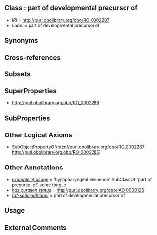 
## Class : part of developmental precursor of

 * *IRI* = http://purl.obolibrary.org/obo/RO_0002287
 * *Label* = part of developmental precursor of

## Synonyms


## Cross-references


## Subsets


## SuperProperties

 * <http://purl.obolibrary.org/obo/RO_0002286>

## SubProperties


## Other Logical Axioms

 * SubObjectPropertyOf(<http://purl.obolibrary.org/obo/RO_0002287> <http://purl.obolibrary.org/obo/RO_0002286>)

## Other Annotations

 * *[example of usage](../../IAO/12/IAO_0000112.md)* = 'hypopharyngeal eminence' SubClassOf 'part of precursor of' some tongue
 * *[has curation status](../../IAO/14/IAO_0000114.md)* = http://purl.obolibrary.org/obo/IAO_0000125
 * *[rdf-schema#label](../../el/rdf-schema#label.md)* = part of developmental precursor of

## Usage


## External Comments

